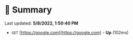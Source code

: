 # 📖 Summary
Last updated: **5/8/2022, 1:50:40 PM**

- `GET` [https://google.com](https://google.com) - **Up** (102ms)
